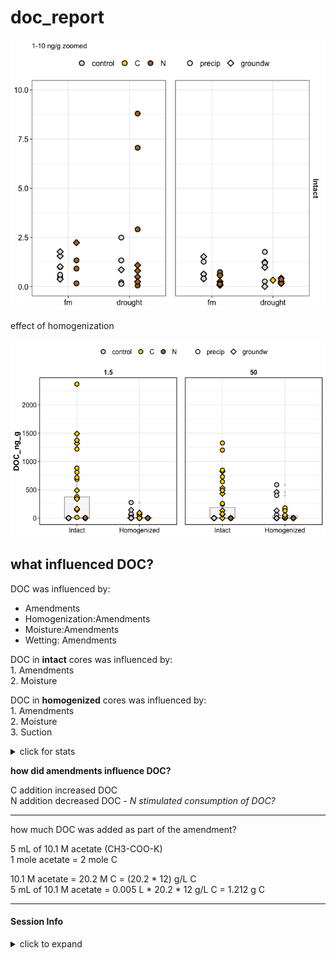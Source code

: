 doc\_report
================

![](markdown/doc/doc_boxplot4-1.png)<!-- -->

effect of homogenization

![](markdown/doc/doc_boxplot_homo-1.png)<!-- -->

## what influenced DOC?

DOC was influenced by:

  - Amendments
  - Homogenization:Amendments
  - Moisture:Amendments
  - Wetting: Amendments

DOC in **intact** cores was influenced by:  
1\. Amendments  
2\. Moisture

DOC in **homogenized** cores was influenced by:  
1\. Amendments  
2\. Moisture  
3\. Suction

<details>

<summary>click for stats</summary>

overall ANOVA

    #> Anova Table (Type III tests)
    #> 
    #> Response: (DOC_ng_g)
    #>                            Sum Sq  Df F value    Pr(>F)    
    #> (Intercept)                 27016   1  0.5540   0.45786    
    #> Homogenization               2880   1  0.0591   0.80832    
    #> Suction                     26023   1  0.5336   0.46622    
    #> Moisture                   181596   1  3.7238   0.05553 .  
    #> Wetting                      2463   1  0.0505   0.82250    
    #> Amendments                4276677   2 43.8491 1.011e-15 ***
    #> Homogenization:Suction     139077   1  2.8519   0.09334 .  
    #> Homogenization:Moisture     88448   1  1.8137   0.18009    
    #> Homogenization:Wetting      32370   1  0.6638   0.41652    
    #> Homogenization:Amendments 4709620   2 48.2881 < 2.2e-16 ***
    #> Suction:Moisture           127599   1  2.6166   0.10785    
    #> Suction:Wetting             74563   1  1.5290   0.21820    
    #> Suction:Amendments         224976   2  2.3067   0.10311    
    #> Moisture:Wetting            37310   1  0.7651   0.38314    
    #> Moisture:Amendments        423724   2  4.3445   0.01465 *  
    #> Wetting:Amendments         330851   2  3.3922   0.03623 *  
    #> Residuals                 7314884 150                      
    #> ---
    #> Signif. codes:  0 '***' 0.001 '**' 0.01 '*' 0.05 '.' 0.1 ' ' 1

intact cores

    #> Anova Table (Type III tests)
    #> 
    #> Response: DOC_ng_g
    #>                      Sum Sq Df F value    Pr(>F)    
    #> (Intercept)           39639  1  0.5001  0.481830    
    #> Amendments          2723785  2 17.1826 8.798e-07 ***
    #> Suction              137950  1  1.7405  0.191439    
    #> Moisture              93109  1  1.1747  0.282205    
    #> Wetting                9322  1  0.1176  0.732683    
    #> Amendments:Suction   315585  2  1.9908  0.144351    
    #> Amendments:Moisture  796557  2  5.0250  0.009177 ** 
    #> Amendments:Wetting   475696  2  3.0009  0.056277 .  
    #> Suction:Moisture     472656  1  5.9634  0.017173 *  
    #> Suction:Wetting       56533  1  0.7133  0.401282    
    #> Moisture:Wetting      20242  1  0.2554  0.614916    
    #> Residuals           5468924 69                      
    #> ---
    #> Signif. codes:  0 '***' 0.001 '**' 0.01 '*' 0.05 '.' 0.1 ' ' 1

homogenized cores

    #> Anova Table (Type III tests)
    #> 
    #> Response: DOC_ng_g
    #>                     Sum Sq Df F value    Pr(>F)    
    #> (Intercept)           3187  1  0.4588 0.5003570    
    #> Amendments           10579  2  0.7615 0.4706979    
    #> Suction              25033  1  3.6037 0.0616581 .  
    #> Moisture             78688  1 11.3281 0.0012274 ** 
    #> Wetting               1679  1  0.2417 0.6244758    
    #> Amendments:Suction   23338  2  1.6799 0.1936160    
    #> Amendments:Moisture 131288  2  9.4502 0.0002268 ***
    #> Amendments:Wetting    4487  2  0.3230 0.7250408    
    #> Suction:Moisture      3615  1  0.5204 0.4729891    
    #> Suction:Wetting       1827  1  0.2630 0.6096644    
    #> Moisture:Wetting         1  1  0.0002 0.9896456    
    #> Residuals           500132 72                      
    #> ---
    #> Signif. codes:  0 '***' 0.001 '**' 0.01 '*' 0.05 '.' 0.1 ' ' 1

</details>

**how did amendments influence DOC?**

C addition increased DOC  
N addition decreased DOC - *N stimulated consumption of DOC?*

-----

how much DOC was added as part of the amendment?

5 mL of 10.1 M acetate (CH3-COO-K)  
1 mole acetate = 2 mole C

10.1 M acetate = 20.2 M C = (20.2 \* 12) g/L C  
5 mL of 10.1 M acetate = 0.005 L \* 20.2 \* 12 g/L C = 1.212 g C

-----

#### Session Info

<details>

<summary>click to expand</summary>

Date run: 2020-08-15

    #> R version 4.0.2 (2020-06-22)
    #> Platform: x86_64-apple-darwin17.0 (64-bit)
    #> Running under: macOS Catalina 10.15.6
    #> 
    #> Matrix products: default
    #> BLAS:   /System/Library/Frameworks/Accelerate.framework/Versions/A/Frameworks/vecLib.framework/Versions/A/libBLAS.dylib
    #> LAPACK: /Library/Frameworks/R.framework/Versions/4.0/Resources/lib/libRlapack.dylib
    #> 
    #> locale:
    #> [1] en_US.UTF-8/en_US.UTF-8/en_US.UTF-8/C/en_US.UTF-8/en_US.UTF-8
    #> 
    #> attached base packages:
    #> [1] stats     graphics  grDevices utils     datasets  methods  
    #> [7] base     
    #> 
    #> other attached packages:
    #>  [1] lme4_1.1-23     Matrix_1.2-18   drake_7.12.4    ggbiplot_0.55  
    #>  [5] PNWColors_0.1.0 forcats_0.5.0   stringr_1.4.0   dplyr_1.0.1    
    #>  [9] purrr_0.3.4     readr_1.3.1     tidyr_1.1.1     tibble_3.0.3   
    #> [13] ggplot2_3.3.2   tidyverse_1.3.0
    #> 
    #> loaded via a namespace (and not attached):
    #>  [1] minqa_1.2.4        colorspace_1.4-1   ellipsis_0.3.1    
    #>  [4] rio_0.5.16         fs_1.5.0           rstudioapi_0.11   
    #>  [7] farver_2.0.3       soilpalettes_0.1.0 fansi_0.4.1       
    #> [10] lubridate_1.7.9    xml2_1.3.2         splines_4.0.2     
    #> [13] knitr_1.29         jsonlite_1.7.0     nloptr_1.2.2.2    
    #> [16] broom_0.7.0        cluster_2.1.0      dbplyr_1.4.4      
    #> [19] shiny_1.5.0        compiler_4.0.2     httr_1.4.2        
    #> [22] backports_1.1.8    assertthat_0.2.1   fastmap_1.0.1     
    #> [25] cli_2.0.2          later_1.1.0.1      htmltools_0.5.0   
    #> [28] prettyunits_1.1.1  tools_4.0.2        igraph_1.2.5      
    #> [31] gtable_0.3.0       agricolae_1.3-3    glue_1.4.1        
    #> [34] tinytex_0.25       Rcpp_1.0.5         carData_3.0-4     
    #> [37] cellranger_1.1.0   vctrs_0.3.2        nlme_3.1-148      
    #> [40] xfun_0.16          openxlsx_4.1.5     rvest_0.3.6       
    #> [43] mime_0.9           miniUI_0.1.1.1     lifecycle_0.2.0   
    #> [46] statmod_1.4.34     MASS_7.3-51.6      scales_1.1.1      
    #> [49] hms_0.5.3          promises_1.1.1     parallel_4.0.2    
    #> [52] yaml_2.2.1         curl_4.3           labelled_2.5.0    
    #> [55] stringi_1.4.6      highr_0.8          klaR_0.6-15       
    #> [58] AlgDesign_1.2.0    filelock_1.0.2     boot_1.3-25       
    #> [61] zip_2.1.0          storr_1.2.1        rlang_0.4.7       
    #> [64] pkgconfig_2.0.3    evaluate_0.14      lattice_0.20-41   
    #> [67] labeling_0.3       tidyselect_1.1.0   plyr_1.8.6        
    #> [70] magrittr_1.5       R6_2.4.1           generics_0.0.2    
    #> [73] base64url_1.4      combinat_0.0-8     txtq_0.2.3        
    #> [76] DBI_1.1.0          mgcv_1.8-31        pillar_1.4.6      
    #> [79] haven_2.3.1        foreign_0.8-80     withr_2.2.0       
    #> [82] abind_1.4-5        modelr_0.1.8       crayon_1.3.4      
    #> [85] car_3.0-9          questionr_0.7.1    rmarkdown_2.3     
    #> [88] progress_1.2.2     grid_4.0.2         readxl_1.3.1      
    #> [91] data.table_1.13.0  blob_1.2.1         reprex_0.3.0      
    #> [94] digest_0.6.25      xtable_1.8-4       httpuv_1.5.4      
    #> [97] munsell_0.5.0

</details>
